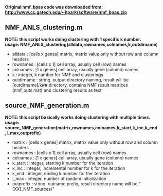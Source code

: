 **Original nmf_bpas code was downloaded from: http://www.cc.gatech.edu/~hpark/software/nmf_bpas.zip**

**NMF_ANLS_clustering.m**
----------
**NOTE: this script works doing clustering with 1 specific k number.**<br>
**usage: NMF_ANLS_clustering(alldata,rownames,colnames,k,outdirname)**
* alldata : [cells x genes] matrix, matrix value only without row and column headers
* rownames : [cells x 1] cell array, usually cell (row) names
* colnames : [1 x genes] cell array, usually gene (column) names
* k : integer, k number for NMF and clusterings
* outdirname : string, output directory naming, result will be [outdirname]/k## directory, contains NMF result matrices (nmf_outs.mat) and clustering results as text

**source_NMF_generation.m**
----------
**NOTE: this script basically works doing clustering with multiple times.**<br>
**usage: source_NMF_generation(matrix,rownames,colnames,k_start,k_inc,k_end,I_max,outprefix)**
* matrix : [cells x genes] matrix, matrix value only without row and column headers
* rownames : [cells x 1] cell array, usually cell (row) names
* colnames : [1 x genes] cell array, usually gene (column) names
* k_start : integer, starting k number for the iteration
* k_inc : integer, incremental number for k for the iteration 
* k_end : integer, ending k number for the iteration
* I_max : integer, number of random initialization
* outprefix : string, outname prefix, result directory name will be "[XX]_NMF_sources/"
